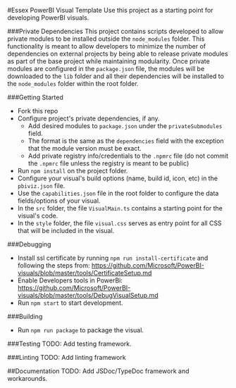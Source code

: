 #Essex PowerBI Visual Template
Use this project as a starting point for developing PowerBI visuals.

###Private Dependencies
This project contains scripts developed to allow private modules to be installed outside the `node_modules` folder. This
functionality is meant to allow developers to minimize the number of dependencies on external projects by being able to
release private modules as part of the base project while maintaining modularity. Once private modules are configured in
the `package.json` file, the modules will be downloaded to the `lib` folder and all their dependencies will be installed
to the `node_modules` folder within the root folder.

###Getting Started
* Fork this repo
* Configure project's private dependencies, if any.
    * Add desired modules to `package.json` under the `privateSubmodules` field.
    * The format is the same as the `dependencies` field with the exception that the module version must be exact.
    * Add private registry info/credentials to the `.npmrc` file (do not commit the `.npmrc` file unless the registry is meant to be public)
* Run `npm install` on the project folder.
* Configure your visual's build options (name, build id, icon, etc) in the `pbiviz.json` file.
* Use the `capabilities.json` file in the root folder to configure the data fields/options of your visual.
* In the `src` folder, the file `VisualMain.ts` contains a starting point for the visual's code.
* In the `style` folder, the file `visual.css` serves as entry point for all CSS that will be included in the visual. 

###Debugging
* Install ssl certificate by running `npm run install-certificate` and following the steps from:
https://github.com/Microsoft/PowerBI-visuals/blob/master/tools/CertificateSetup.md
* Enable Developers tools in PowerBi: https://github.com/Microsoft/PowerBI-visuals/blob/master/tools/DebugVisualSetup.md
* Run `npm start` to start development.

###Building
* Run `npm run package` to package the visual.

###Testing
TODO: Add testing framework.

###Linting
TODO: Add linting framework

##Documentation
TODO: Add JSDoc/TypeDoc framework and workarounds.


